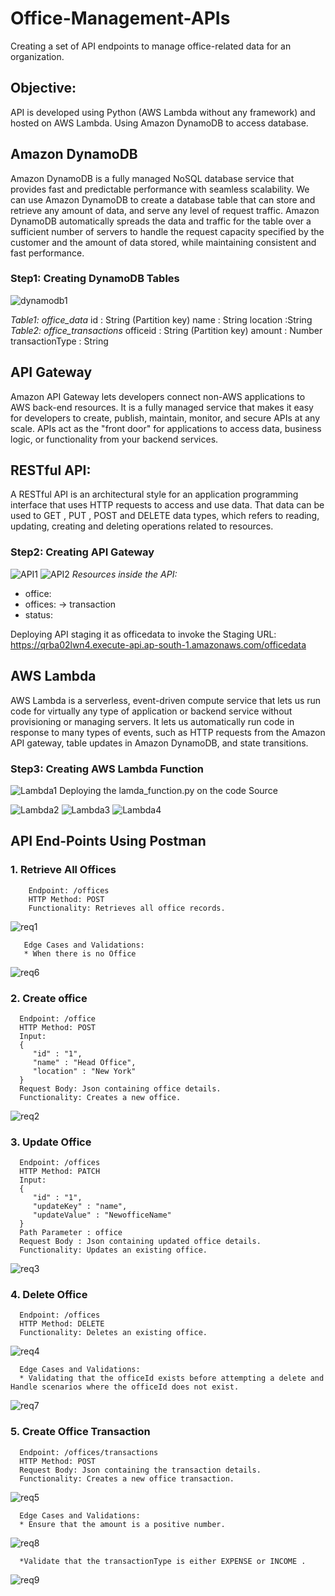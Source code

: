 # Office-Management-APIs
Creating a set of API endpoints to manage office-related data for an organization.
## Objective:
API is developed using Python (AWS Lambda without any framework) and hosted on AWS Lambda.
Using Amazon DynamoDB to access database.
## Amazon DynamoDB
Amazon DynamoDB is a fully managed NoSQL database service that provides fast and predictable performance with seamless scalability. We can use Amazon DynamoDB to create a database table that can store and retrieve any amount of data, and serve any level of request traffic. Amazon DynamoDB automatically spreads the data and traffic for the table over a sufficient number of servers to handle the request capacity specified by the customer and the amount of data stored, while maintaining consistent and fast performance.
### Step1: Creating DynamoDB Tables
![dynamodb1](https://github.com/palakSingh621/Office-Management-APIs/assets/107800373/42a66f8e-fbff-48ab-86a3-c57f3b35384f)

_Table1: office_data_
id : String (Partition key)
name : String 
location :String 
_Table2: office_transactions_
officeid : String (Partition key)
amount : Number
transactionType : String

## API Gateway
Amazon API Gateway lets developers connect non-AWS applications to AWS back-end resources. It is a fully managed service that makes it easy for developers to create, publish, maintain, monitor, and secure APIs at any scale. APIs act as the "front door" for applications to access data, business logic, or functionality from your backend services.

## RESTful API:
A RESTful API is an architectural style for an application programming interface that uses HTTP requests to access and use data. That data can be used to GET , PUT , POST and DELETE data types, which refers to reading, updating, creating and deleting operations related to resources.

### Step2: Creating API Gateway

![API1](https://github.com/palakSingh621/Office-Management-APIs/assets/107800373/143fbd37-9aba-49db-874d-6baf029e2504)
![API2](https://github.com/palakSingh621/Office-Management-APIs/assets/107800373/e56bebec-848a-4977-abd9-0f99f8aa10de)
_Resources inside the API:_
 * office:
 * offices:
   -> transaction
 * status:

Deploying API staging it as officedata to invoke the Staging URL:
https://qrba02lwn4.execute-api.ap-south-1.amazonaws.com/officedata

## AWS Lambda
AWS Lambda is a serverless, event-driven compute service that lets us run code for virtually any type of application or backend service without provisioning or managing servers. It lets us automatically run code in response to many types of events, such as HTTP requests from the Amazon API gateway, table updates in Amazon DynamoDB, and state transitions.

### Step3: Creating AWS Lambda Function
![Lambda1](https://github.com/palakSingh621/Office-Management-APIs/assets/107800373/396942bd-2d41-4b08-abee-f8e0ac844713)
Deploying the lamda_function.py on the code Source

![Lambda2](https://github.com/palakSingh621/Office-Management-APIs/assets/107800373/33f4640f-c438-4690-b091-3dabf211dc3f)
![Lambda3](https://github.com/palakSingh621/Office-Management-APIs/assets/107800373/62d30d9c-96b3-402d-b879-0b2a2f9203ed)
![Lambda4](https://github.com/palakSingh621/Office-Management-APIs/assets/107800373/8745e38e-75b3-4426-aaa3-73671ec6c247)

## API End-Points Using Postman
### 1. Retrieve All Offices
        Endpoint: /offices
        HTTP Method: POST
        Functionality: Retrieves all office records.
![req1](https://github.com/palakSingh621/Office-Management-APIs/assets/107800373/2d42a676-45b6-4bd1-9863-bc102098f58e)

       Edge Cases and Validations:
       * When there is no Office      
![req6](https://github.com/palakSingh621/Office-Management-APIs/assets/107800373/1526d5aa-1070-4eb5-b8e5-ec13604db057)


### 2. Create office
      Endpoint: /office
      HTTP Method: POST
      Input:
      {
         "id" : "1",
         "name" : "Head Office",
         "location" : "New York"
      }
      Request Body: Json containing office details.
      Functionality: Creates a new office.
![req2](https://github.com/palakSingh621/Office-Management-APIs/assets/107800373/d835428a-edee-459f-bc9a-02bf85477374)

### 3. Update Office
      Endpoint: /offices
      HTTP Method: PATCH
      Input:
      {
         "id" : "1",
         "updateKey" : "name",
         "updateValue" : "NewofficeName"
      }
      Path Parameter : office
      Request Body : Json containing updated office details.
      Functionality: Updates an existing office.
![req3](https://github.com/palakSingh621/Office-Management-APIs/assets/107800373/3c8259a6-55c0-4ab8-9a73-10509812103a)

### 4. Delete Office
      Endpoint: /offices
      HTTP Method: DELETE
      Functionality: Deletes an existing office.
![req4](https://github.com/palakSingh621/Office-Management-APIs/assets/107800373/25f2304f-98cd-4068-89f3-e94182b5a1e9)

      Edge Cases and Validations:
      * Validating that the officeId exists before attempting a delete and Handle scenarios where the officeId does not exist.
![req7](https://github.com/palakSingh621/Office-Management-APIs/assets/107800373/b09a0ab3-6f21-4b1c-a531-141f4cbf9188)

### 5. Create Office Transaction
      Endpoint: /offices/transactions
      HTTP Method: POST
      Request Body: Json containing the transaction details.
      Functionality: Creates a new office transaction.
![req5](https://github.com/palakSingh621/Office-Management-APIs/assets/107800373/81692713-3ebc-472c-b345-50bd04b9d336)

      Edge Cases and Validations:
      * Ensure that the amount is a positive number.
![req8](https://github.com/palakSingh621/Office-Management-APIs/assets/107800373/d1c84822-7a2a-4742-ace1-62553958a014)

      *Validate that the transactionType is either EXPENSE or INCOME .
![req9](https://github.com/palakSingh621/Office-Management-APIs/assets/107800373/e7b7d05c-dbf2-44e8-a815-3fff698f5646)

